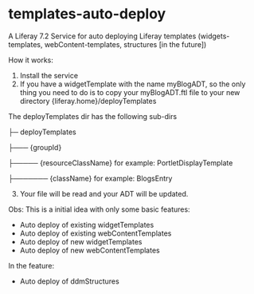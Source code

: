 # templates-auto-deploy
A Liferay 7.2 Service for auto deploying Liferay templates (widgets-templates, webContent-templates, structures [in the future])

How it works:
1) Install the service
2) If you have a widgetTemplate with the name myBlogADT, so the only thing you need to do is to copy your myBlogADT.ftl file to your new directory {liferay.home}/deployTemplates

The deployTemplates dir has the following sub-dirs

├─ deployTemplates

├─── {groupId}

├───── {resourceClassName} for example: PortletDisplayTemplate

├─────── {className} for example: BlogsEntry


3) Your file will be read and your ADT will be updated.

Obs: This is a initial idea with only some basic features:
* Auto deploy of existing widgetTemplates
* Auto deploy of existing webContentTemplates
* Auto deploy of new widgetTemplates
* Auto deploy of new webContentTemplates

In the feature:
* Auto deploy of ddmStructures
